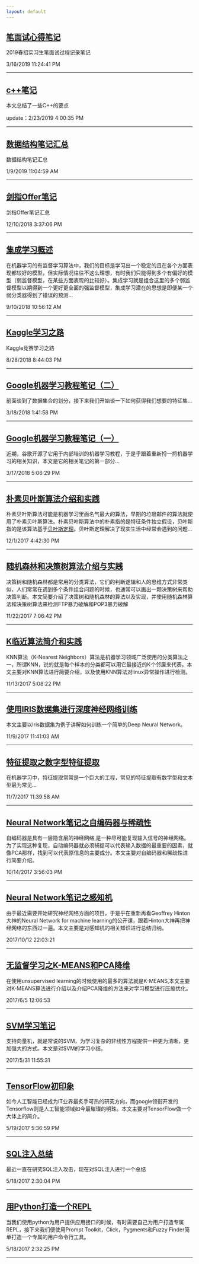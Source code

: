 ```yaml
---
layout: default
---
```

## [**笔面试心得笔记**](2019-03-13-my-interview-note) 

2019春招实习生笔面试过程记录笔记

3/16/2019 11:24:41 PM 

----------




## [**c++笔记**](2017-4-20-c++Note) 
本文总结了一些C++的要点

update：2/23/2019 4:00:35 PM 



----------


## [**数据结构笔记汇总**](2019-01-09-data-Structure-Note)
数据结构笔记汇总

1/9/2019 11:04:59 AM 


----------



## [**剑指Offer笔记**](2018-12-9-coding-interview-note)
剑指Offer笔记汇总

12/10/2018 3:37:06 PM 

----------


## [**集成学习概述**](2018-9-10-ensemble-learning)

在机器学习的有监督学习算法中，我们的目标是学习出一个稳定的且在各个方面表现都较好的模型，但实际情况往往不这么理想，有时我们只能得到多个有偏好的模型（弱监督模型，在某些方面表现的比较好）。集成学习就是组合这里的多个弱监督模型以期得到一个更好更全面的强监督模型，集成学习潜在的思想是即便某一个弱分类器得到了错误的预测...

9/10/2018 10:56:12 AM 


----------




##  [**Kaggle学习之路**](2018-8-28-my-kaggle-route)

Kaggle竞赛学习之路

8/28/2018 8:44:03 PM 

----------




##  [**Google机器学习教程笔记（二）**](2018-3-18-google-machine-learning-course-note2)

前面谈到了数据集合的划分，接下来我们开始谈一下如何获得我们想要的特征集...

3/18/2018 1:41:58 PM 


----------


##  [**Google机器学习教程笔记（一）**](2018-3-15-google-machine-learning-course-note)

近期，谷歌开源了它用于内部培训的机器学习教程，于是乎跟着重新捋一捋机器学习的相关知识，本文是它的相关笔记的第一部分...

3/17/2018 5:06:29 PM 


----------




##  [**朴素贝叶斯算法介绍和实践**](2017-11-23-naive-bayesian)

朴素贝叶斯算法可能是机器学习里面名气最大的算法，早期的垃圾邮件的算法就使用了朴素贝叶斯算法。朴素贝叶斯算法中的朴素指的是特征条件独立假设，贝叶斯指的是该算法基于[贝叶斯定理](https://en.wikipedia.org/wiki/Bayes%27_theorem)。贝叶斯定理解决了现实生活中经常会遇到的问题...

12/1/2017 4:42:30 PM 

----------



##  [**随机森林和决策树算法介绍与实践**](2017-11-22-decision-tree-and-random-forest)
决策树和随机森林都是常用的分类算法，它们的判断逻辑和人的思维方式非常类似，人们常常在遇到多个条件组合问题的时候，也通常可以画出一颗决策树来帮助决策判断。本文简要介绍了决策树和随机森林的算法以及实现，并使用随机森林算法和决策树算法来检测FTP暴力破解和POP3暴力破解

11/22/2017 7:06:42 PM 

----------



##  [**K临近算法简介和实践**](2017-11-11-abnormal-ops-detection-using-KNN)
KNN算法（K-Nearest Neighbors）算法是机器学习领域广泛使用的分类算法之一，所谓KNN，说的就是每个样本的分类都可以用它最接近的K个邻居来代表。本文主要对KNN算法进行简要介绍，以及使用KNN算法对linux异常操作进行检测。

11/13/2017 5:08:22 PM 


----------



##  [**使用IRIS数据集进行深度神经网络训练**](2017-11-9-tensorflow-example-using-iris-data)
本文主要以Iris数据集为例子讲解如何训练一个简单的Deep Neural Network。

11/9/2017 11:41:03 AM 


----------




##  [**特征提取之数字型特征提取**](2017-11-7-numeric-feature-extraction)

在机器学习中，特征提取常常是一个巨大的工程，常见的特征提取有数字型和文本型最为常见...

11/7/2017 11:39:58 AM 


----------



##  [**Neural Network笔记之自编码器与稀疏性**](2017-10-14-Autoencoder-and-sparsity)
自编码器是具有一层隐含层的神经网络,是一种尽可能复现输入信号的神经网络。为了实现这种复现，自动编码器就必须捕捉可以代表输入数据的最重要的因素，就像PCA那样，找到可以代表原信息的主要成分。本文主要对自编码器和稀疏性进行简要介绍。

10/14/2017 3:56:03 PM 
 
----------


##  [**Neural Network笔记之感知机**](2017-10-12-neural-network-note-perceptron) 
由于最近需要开始研究神经网络方面的项目，于是乎在重新再看Geoffrey Hinton大神的Neural Network for machine learning的公开课，跟着Hinton大神再把神经网络的东西过一遍。本文主要是对感知机的相关知识进行总结归纳。

2017/10/12 22:03:21 

----------



##  [**无监督学习之K-MEANS和PCA降维**](2017-6-5-KMEANS-AND-PCA) 
在使用unsupervised learning的时候使用的最多的算法就是K-MEANS,本文主要对K-MEANS算法进行介绍以及介绍PCA降维的方法来对学习模型进行压缩优化。

2017/6/5 12:06:53 

----------



##  [**SVM学习笔记**](2017-5-31-Support-Vector-Machine) 
支持向量机，就是常说的SVM，为学习复杂的非线性方程提供一种更为清晰，更加强大的方式。本文是对SVM的学习小结。

2017/5/31 11:55:31 

----------

##  [**TensorFlow初印象**](2017-5-17-tensorflow-lesson-one) 

如今人工智能已经成为IT业界最炙手可热的研究方向，而google领衔开发的Tensorflow则是人工智能领域如今最璀璨的明珠。本文主要对TensorFlow做一个大体上的简介。

5/19/2017 5:36:59 PM 


----------


##  [**SQL注入总结**](2017-5-18-SQL-Injection-Summary)

最近一直在研究SQL注入攻击，现在对SQL注入进行一个总结

5/18/2017 2:30:04 PM 

----------


## [**用Python打造一个REPL**](2017-5-18-python-REPL-development) 

当我们使用python为用户提供应用接口的时候，有时需要自己为用户打造专属REPL，接下来我们便使用Prompt Toolkit，Click，Pygments和Fuzzy Finder简单打造一个专属的用户命令行工具。

5/18/2017 2:32:25 PM 


----------






